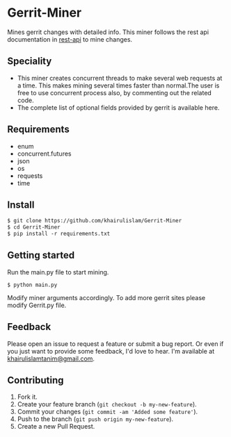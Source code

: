 # Gerrit-Miner
 Mines gerrit changes with detailed info. This miner follows the rest api documentation in
 [rest-api](https://gerrit-review.googlesource.com/Documentation/rest-api-changes.html) to mine changes.

 ## Speciality
 * This miner creates concurrent threads to make several web requests at a time. This makes mining several 
 times faster than normal.The user is free to use concurrent process also, 
 by commenting out the related code. 
 * The complete list of optional fields provided by gerrit is available here.

 ## Requirements
 * enum
 * concurrent.futures
 * json
 * os
 * requests 
 * time 

 ## Install
 ```diff
 $ git clone https://github.com/khairulislam/Gerrit-Miner
 $ cd Gerrit-Miner
 $ pip install -r requirements.txt
```
 ## Getting started
 Run the main.py file to start mining. 
 ```
$ python main.py
```
 Modify miner arguments accordingly. To add more gerrit sites please modify Gerrit.py file.
 
## Feedback
Please open an issue to request a feature or submit a bug report. Or even if
you just want to provide some feedback, I'd love to hear. I'm available at khairulislamtanim@gmail.com.

## Contributing
1.  Fork it.
2.  Create your feature branch (`git checkout -b my-new-feature`).
3.  Commit your changes (`git commit -am 'Added some feature'`).
4.  Push to the branch (`git push origin my-new-feature`).
5.  Create a new Pull Request.